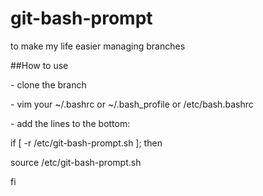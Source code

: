 # git-bash-prompt
to make my life easier managing branches

##How to use

<p>- clone the branch</p>
<p>- vim your ~/.bashrc or ~/.bash_profile or /etc/bash.bashrc</p>
<p>- add the lines to the bottom:</p>

<p>if [ -r /etc/git-bash-prompt.sh ]; then </p>
<p>   source /etc/git-bash-prompt.sh </p>
<p>fi</p>

